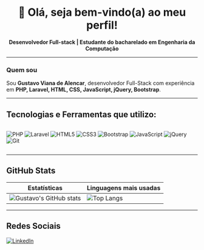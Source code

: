<h1 align="center">
  👋 Olá, seja bem-vindo(a) ao meu perfil!
</h1>

<p align="center">
  <b>Desenvolvedor Full-stack | Estudante do bacharelado em Engenharia da Computação</b>
</p>

---

###  Quem sou

Sou **Gustavo Viana de Alencar**, desenvolvedor Full-Stack com experiência em **PHP, Laravel, HTML, CSS, JavaScript, jQuery, Bootstrap**. 

---

## Tecnologias e Ferramentas que utilizo:

<div style="display: flex; flex-wrap: wrap; gap: 5px">

![PHP](https://img.shields.io/badge/PHP-777BB4?style=for-the-badge&logo=php&logoColor=white)
![Laravel](https://img.shields.io/badge/Laravel-FF2D20?style=for-the-badge&logo=laravel&logoColor=white)
![HTML5](https://img.shields.io/badge/HTML5-E34F26?style=for-the-badge&logo=html5&logoColor=white)
![CSS3](https://img.shields.io/badge/CSS3-1572B6?style=for-the-badge&logo=css3&logoColor=white)
![Bootstrap](https://img.shields.io/badge/Bootstrap-563D7C?style=for-the-badge&logo=bootstrap&logoColor=white)
![JavaScript](https://img.shields.io/badge/JavaScript-F7DF1E?style=for-the-badge&logo=javascript&logoColor=black)
![jQuery](https://img.shields.io/badge/jQuery-0769AD?style=for-the-badge&logo=jquery&logoCo)
![Git](https://img.shields.io/badge/Git-F05032?style=for-the-badge&logo=git&logoColor=white)


</div>

---

## GitHub Stats

| Estatísticas                                                                                                                                | Linguagens mais usadas                                                                                                                   |
| ------------------------------------------------------------------------------------------------------------------------------------------ | ----------------------------------------------------------------------------------------------------------------------------------------- |
| ![Gustavo's GitHub stats](https://github-readme-stats.vercel.app/api?username=gustavovianaA&show_icons=true&hide_border=true&theme=dracula) | ![Top Langs](https://github-readme-stats.vercel.app/api/top-langs/?username=gustavovianaA&layout=compact&hide_border=true&theme=dracula) |

---

##  Redes Sociais

[![LinkedIn](https://img.shields.io/badge/-LinkedIn-0077B5?style=for-the-badge&logo=linkedin&logoColor=white)](https://www.linkedin.com/in/gustavo-viana-1a01212a2/)
